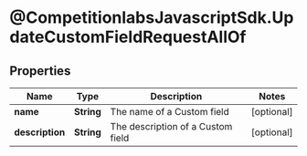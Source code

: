 # @CompetitionlabsJavascriptSdk.UpdateCustomFieldRequestAllOf

## Properties

Name | Type | Description | Notes
------------ | ------------- | ------------- | -------------
**name** | **String** | The name of a Custom field | [optional] 
**description** | **String** | The description of a Custom field | [optional] 


